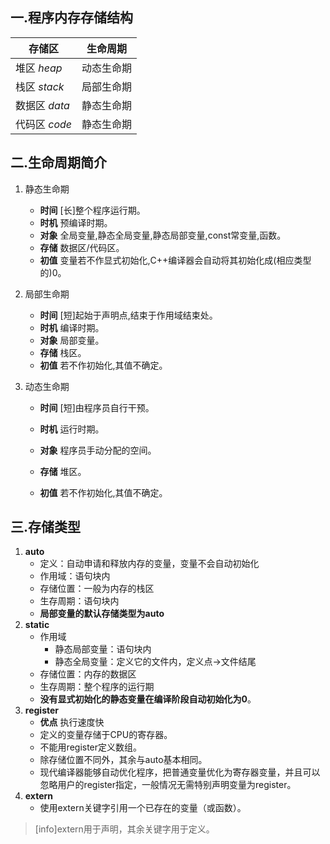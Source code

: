 
## 一.程序内存存储结构
|  存储区  | 生命周期 |
|  ---- | ---- |
|  堆区 *heap*   | 动态生命期 |
|  栈区 *stack*   | 局部生命期 |
|  数据区 *data*  |  静态生命期 |
|  代码区 *code*  |  静态生命期 |

## 二.生命周期简介
1.	静态生命期
	+	**时间** [长]整个程序运行期。
	+	**时机** 预编译时期。
	+	**对象** 全局变量,静态全局变量,静态局部变量,const常变量,函数。
	+	**存储** 数据区/代码区。
	+	**初值** 变量若不作显式初始化,C++编译器会自动将其初始化成(相应类型的)0。
2.	局部生命期
	+	**时间** [短]起始于声明点,结束于作用域结束处。
	+	**时机** 编译时期。
	+	**对象** 局部变量。
	+	**存储** 栈区。
	+	**初值** 若不作初始化,其值不确定。
	
3.	动态生命期
	+ **时间** [短]由程序员自行干预。
	
	+ **时机** 运行时期。
	
	+ **对象** 程序员手动分配的空间。
	
	+ **存储** 堆区。
	
	+	**初值** 若不作初始化,其值不确定。

## 三.存储类型
1.	**auto**
	+	定义：自动申请和释放内存的变量，变量不会自动初始化
    +	作用域：语句块内
    +	存储位置：一般为内存的栈区
    +	生存周期：语句块内
    +	**局部变量的默认存储类型为auto**
2.	**static**
	+	作用域
		+	静态局部变量：语句块内
		+	静态全局变量：定义它的文件内，定义点->文件结尾
	+	存储位置：内存的数据区
	+	生存周期：整个程序的运行期
	+	**没有显式初始化的静态变量在编译阶段自动初始化为0**。
3.	**register**
	+	**优点** 执行速度快
	+	定义的变量存储于CPU的寄存器。
	+	不能用register定义数组。
	+	除存储位置不同外，其余与auto基本相同。
	+	现代编译器能够自动优化程序，把普通变量优化为寄存器变量，并且可以忽略用户的register指定，一般情况无需特别声明变量为register。
4.	**extern** 
	+ 使用extern关键字引用一个已存在的变量（或函数）。

>[info]extern用于声明，其余关键字用于定义。

